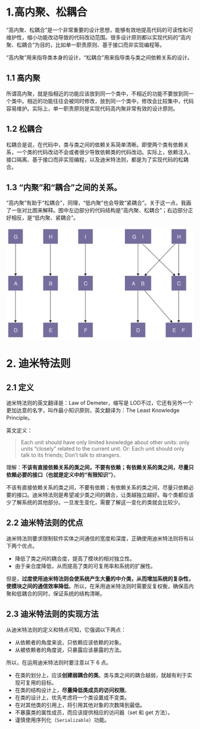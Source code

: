 # 1.高内聚、松耦合

“高内聚、松耦合”是一个非常重要的设计思想，能够有效地提高代码的可读性和可维护性，缩小功能改动导致的代码改动范围。很多设计原则都以实现代码的“高内聚、松耦合”为目的，比如单一职责原则、基于接口而非实现编程等。

“高内聚”用来指导类本身的设计，“松耦合”用来指导类与类之间依赖关系的设计。

## 1.1 高内聚

所谓高内聚，就是指相近的功能应该放到同一个类中，不相近的功能不要放到同一个类中。相近的功能往往会被同时修改，放到同一个类中，修改会比较集中，代码容易维护。实际上，单一职责原则是实现代码高内聚非常有效的设计原则。

## 1.2 松耦合

松耦合是说，在代码中，类与类之间的依赖关系简单清晰。即使两个类有依赖关系，一个类的代码改动不会或者很少导致依赖类的代码改动。实际上，依赖注入、接口隔离、基于接口而非实现编程，以及迪米特法则，都是为了实现代码的松耦合。

## 1.3 “内聚”和“耦合”之间的关系。

“高内聚”有助于“松耦合”，同理，“低内聚”也会导致“紧耦合”。关于这一点，我画了一张对比图来解释。图中左边部分的代码结构是“高内聚、松耦合”；右边部分正好相反，是“低内聚、紧耦合”。

![image-20220505155752624](images/image-20220505155752624.png)



# 2. 迪米特法则

## 2.1 定义

迪米特法则的英文翻译是：Law of Demeter，缩写是 LOD不过，它还有另外一个更加达意的名字，叫作最小知识原则，英文翻译为：The Least Knowledge Principle。

英文定义：

> Each unit should have only limited knowledge about other units: only units “closely” related to the current unit. Or: Each unit should only talk to its friends; Don’t talk to strangers.

理解：**不该有直接依赖关系的类之间，不要有依赖；有依赖关系的类之间，尽量只依赖必要的接口（也就是定义中的“有限知识”）**。

不该有直接依赖关系的类之间，不要有依赖；有依赖关系的类之间，尽量只依赖必要的接口。迪米特法则是希望减少类之间的耦合，让类越独立越好。每个类都应该少了解系统的其他部分。一旦发生变化，需要了解这一变化的类就会比较少。

## 2.2 迪米特法则的优点

迪米特法则要求限制软件实体之间通信的宽度和深度，正确使用迪米特法则将有以下两个优点。

- 降低了类之间的耦合度，提高了模块的相对独立性。
- 由于亲合度降低，从而提高了类的可复用率和系统的扩展性。

但是，**过度使用迪米特法则会使系统产生大量的中介类，从而增加系统的复杂性，使模块之间的通信效率降低**。所以，在釆用迪米特法则时需要反复权衡，确保高内聚和低耦合的同时，保证系统的结构清晰。

## 2.3 迪米特法则的实现方法

从迪米特法则的定义和特点可知，它强调以下两点：

- 从依赖者的角度来说，只依赖应该依赖的对象。
- 从被依赖者的角度说，只暴露应该暴露的方法。

所以，在运用迪米特法则时要注意以下 6 点。

- 在类的划分上，应该**创建弱耦合的类**。类与类之间的耦合越弱，就越有利于实现可复用的目标。
- 在类的结构设计上，**尽量降低类成员的访问权限**。
- 在类的设计上，优先考虑将一个类设置成不变类。
- 在对其他类的引用上，将引用其他对象的次数降到最低。
- 不暴露类的属性成员，而应该提供相应的访问器（set 和 get     方法）。
- 谨慎使用序列化（`Serializable`）功能。